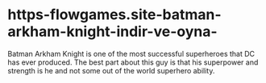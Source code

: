 # https-flowgames.site-batman-arkham-knight-indir-ve-oyna-
Batman Arkham Knight is one of the most successful superheroes that DC has ever produced. The best part about this guy is that his superpower and strength is he and not some out of the world superhero ability.
